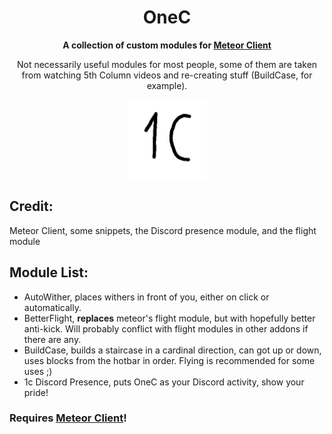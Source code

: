 <div align="center">
  <h1><strong>OneC</strong></h1>
  <p><strong>A collection of custom modules for <a href="https://meteorclient.com/">Meteor Client</a></strong></p>
  <p>Not necessarily useful modules for most people, some of them are taken from watching 5th Column videos and re-creating stuff (BuildCase, for example).</p>
  <img src="src/main/resources/assets/icon/icon.png" alt="Logo" width="25%"/>
</div>

## Credit:

Meteor Client, some snippets, the Discord presence module, and the flight module

## Module List:

- AutoWither, places withers in front of you, either on click or automatically.
- BetterFlight, **replaces** meteor's flight module, but with hopefully better anti-kick. Will probably conflict with flight modules in other addons if there are any.
- BuildCase, builds a staircase in a cardinal direction, can got up or down, uses blocks from the hotbar in order. Flying is recommended for some uses ;)
- 1c Discord Presence, puts OneC as your Discord activity, show your pride!

### Requires [Meteor Client](https://meteorclient.com/)!
